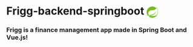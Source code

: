 # Frigg-backend-springboot  <img align="center" alt="spring" heigth="30" width="30" src="https://raw.githubusercontent.com/devicons/devicon/master/icons/spring/spring-original.svg" style="max-width:100%">

### Frigg is a finance management app made in Spring Boot and Vue.js!

